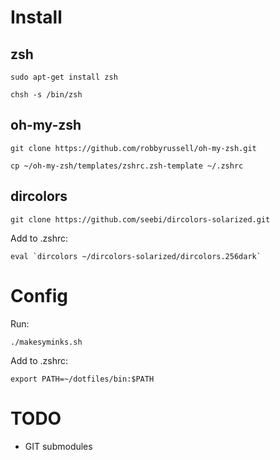 
# Install

## zsh

`sudo apt-get install zsh`

`chsh -s /bin/zsh`

## oh-my-zsh

`git clone https://github.com/robbyrussell/oh-my-zsh.git`

`cp ~/oh-my-zsh/templates/zshrc.zsh-template ~/.zshrc`

## dircolors

`git clone https://github.com/seebi/dircolors-solarized.git`

Add to .zshrc:

``eval `dircolors ~/dircolors-solarized/dircolors.256dark` ``

# Config 

Run:

`./makesyminks.sh`

Add to .zshrc:

`export PATH=~/dotfiles/bin:$PATH`

# TODO

- GIT submodules
